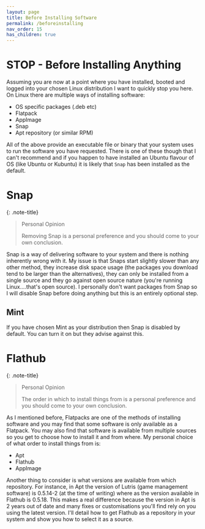 ```yaml
---
layout: page
title: Before Installing Software
permalink: /beforeinstalling
nav_order: 15
has_children: true
---
```


# STOP - Before Installing Anything

Assuming you are now at a point where you have installed, booted and logged into your chosen Linux distribution I want to quickly stop you here.
On Linux there are multiple ways of installing software:

- OS specific packages (.deb etc)
- Flatpack
- AppImage
- Snap
- Apt repository (or similar RPM)

All of the above provide an executable file or binary that your system uses to run the software you have requested. There is one of these though that I can't recommend and if you happen to have installed an Ubuntu flavour of OS (like Ubuntu or Kubuntu) it is likely that `Snap` has been installed as the default.

# Snap

{: .note-title}
> Personal Opinion
>
> Removing Snap is a personal preference and you should come to your own conclusion.

Snap is a way of delivering software to your system and there is nothing inherently wrong with it. My issue is that Snaps start slightly slower than any other method, they increase disk space usage (the packages you download tend to be larger than the alternatives), they can only be installed from a single source and they go against open source nature (you're running Linux....that's open source).
I personally don't want packages from Snap so I will disable Snap before doing anything but this is an entirely optional step.

## Mint
If you have chosen Mint as your distribution then Snap is disabled by default. You can turn it on but they advise against this.

# Flathub

{: .note-title}
> Personal Opinion
>
> The order in which to install things from is a personal preference and you should come to your own conclusion.


As I mentioned before, Flatpacks are one of the methods of installing software and you may find that some software is only available as a Flatpack. You may also find that software is available from multiple sources so you get to choose how to install it and from where. My personal choice of what order to install things from is:

- Apt
- Flathub
- AppImage

Another thing to consider is what versions are available from which repository. For instance, in Apt the version of Lutris (game management software) is 0.5.14-2 (at the time of writing) where as the version available in Flathub is 0.5.18. This makes a real difference because the version in Apt is 2 years out of date and many fixes or customisations you'll find rely on you using the latest version.
I'll detail how to get Flathub as a repository in your system and show you how to select it as a source.